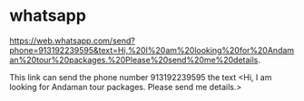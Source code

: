 # whatsapp
https://web.whatsapp.com/send?phone=913192239595&text=Hi,%20I%20am%20looking%20for%20Andaman%20tour%20packages.%20Please%20send%20me%20details.

This link can send the phone number 913192239595
the text <Hi, I am looking for Andaman tour packages. Please send me details.>
